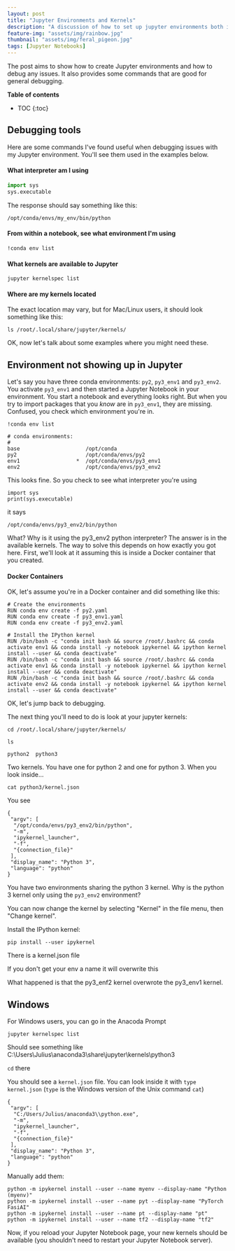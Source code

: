 ```yaml
---
layout: post
title: "Jupyter Environments and Kernels"
description: "A discussion of how to set up jupyter environments both inside Docker containers and outside"
feature-img: "assets/img/rainbow.jpg"
thumbnail: "assets/img/feral_pigeon.jpg"
tags: [Jupyter Notebooks]
---
```


The post aims to show how to create Jupyter environments and how to debug any issues. It also provides some commands that are good for general debugging.


<b>Table of contents</b>
* TOC
{:toc}

## Debugging tools

Here are some commands I've found useful when debugging issues with my Jupyter environment. You'll see them used in the examples below.

#### What interpreter am I using

``` python
import sys
sys.executable
```

The response should say something like this:

`/opt/conda/envs/my_env/bin/python`

#### From within a notebook, see what environment I'm using

`!conda env list`

#### What kernels are available to Jupyter

`jupyter kernelspec list`


#### Where are my kernels located

The exact location may vary, but for Mac/Linux users, it should look something like this:

`ls /root/.local/share/jupyter/kernels/`

OK, now let's talk about some examples where you might need these.

## Environment not showing up in Jupyter

Let's say you have three conda environments: `py2`, `py3_env1` and `py3_env2`. You activate `py3_env1` and then started a Jupyter Notebook in your environment. You start a notebook and everything looks right. But when you try to import packages that you *know* are in `py3_env1`, they are missing. Confused, you check which environment you're in.

`!conda env list`

    # conda environments:
    #
    base                     /opt/conda
    py2                      /opt/conda/envs/py2
    env1                  *  /opt/conda/envs/py3_env1
    env2                     /opt/conda/envs/py3_env2

This looks fine. So you check to see what interpreter you're using

    import sys
    print(sys.executable)

it says

`/opt/conda/envs/py3_env2/bin/python`

What? Why is it using the py3_env2 python interpreter? The answer is in the available kernels. The way to solve this depends on how exactly you got here. First, we'll look at it assuming this is inside a Docker container that you created.

#### Docker Containers

OK, let's assume you're in a Docker container and did something like this:

    # Create the environments
    RUN conda env create -f py2.yaml
    RUN conda env create -f py3_env1.yaml
    RUN conda env create -f py3_env2.yaml
    
    # Install the IPython kernel
    RUN /bin/bash -c "conda init bash && source /root/.bashrc && conda activate env1 && conda install -y notebook ipykernel && ipython kernel install --user && conda deactivate"
    RUN /bin/bash -c "conda init bash && source /root/.bashrc && conda activate env1 && conda install -y notebook ipykernel && ipython kernel install --user && conda deactivate"
    RUN /bin/bash -c "conda init bash && source /root/.bashrc && conda activate env2 && conda install -y notebook ipykernel && ipython kernel install --user && conda deactivate"

OK, let's jump back to debugging.

The next thing you'll need to do is look at your jupyter kernels:

`cd /root/.local/share/jupyter/kernels/`

`ls`

`python2  python3`

Two kernels. You have one for python 2 and one for python 3. When you look inside...

`cat python3/kernel.json`

You see

```
{
 "argv": [
  "/opt/conda/envs/py3_env2/bin/python",
  "-m",
  "ipykernel_launcher",
  "-f",
  "{connection_file}"
 ],
 "display_name": "Python 3",
 "language": "python"
}
```

You have two environments sharing the python 3 kernel. Why is the python 3 kernel only using the `py3_env2` environment?


You can now change the kernel by selecting "Kernel" in the file menu, then "Change kernel".


Install the IPython kernel:

`pip install --user ipykernel`


There is a kernel.json file

If you don't get your env a name it will overwrite this

What happened is that the py3_enf2 kernel overwrote the py3_env1 kernel. 


## Windows

For Windows users, you can go in the Anacoda Prompt

`jupyter kernelspec list`

Should see something like C:\Users\Julius\anaconda3\share\jupyter\kernels\python3

`cd` there

You should see a `kernel.json` file. You can look inside it with `type kernel.json` (`type` is the Windows version of the Unix command `cat`)

```
{
 "argv": [
  "C:/Users/Julius/anaconda3\\python.exe",
  "-m",
  "ipykernel_launcher",
  "-f",
  "{connection_file}"
 ],
 "display_name": "Python 3",
 "language": "python"
}
```



Manually add them:

```
python -m ipykernel install --user --name myenv --display-name "Python (myenv)"
python -m ipykernel install --user --name pyt --display-name "PyTorch FasiAI"
python -m ipykernel install --user --name pt --display-name "pt"
python -m ipykernel install --user --name tf2 --display-name "tf2"
```

Now, if you reload your Jupyter Notebook page, your new kernels should be available (you shouldn't need to restart your Jupyter Notebook server).



